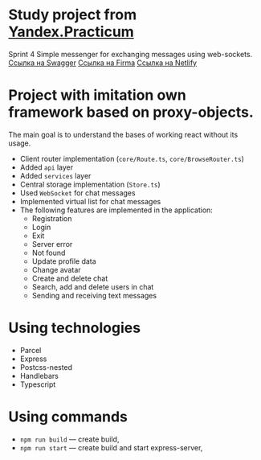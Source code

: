 # Study project from [Yandex.Practicum](https://practicum.com/)
Sprint 4
Simple messenger for exchanging messages using web-sockets.
[Ссылка на Swagger](https://ya-praktikum.tech/api/v2/swagger/#/)
[Ссылка на Firma](https://www.figma.com/file/24EUnEHGEDNLdOcxg7ULwV/Chat?node-id=0%3A1&t=Jl07SkgmFGCOEy18-1)
[Ссылка на Netlify](https://63a0784889c20f0a30a4cdf9--rad-pastelito-ee8625.netlify.app)


# Project with imitation own framework based on proxy-objects.
The main goal is to understand the bases of working react without its usage.

* Client router implementation (`core/Route.ts`, `core/BrowseRouter.ts`)
* Added `api` layer
* Added `services` layer
* Central storage implementation (`Store.ts`)
* Used `WebSocket` for chat messages
* Implemented virtual list for chat messages
* The following features are implemented in the application:
   * Registration
   * Login
   * Exit
   * Server error
   * Not found
   * Update profile data
   * Change avatar
   * Create and delete chat
   * Search, add and delete users in chat
   * Sending and receiving text messages

# Using technologies

- Parcel
- Express
- Postcss-nested
- Handlebars
- Typescript

# Using commands

- `npm run build` — create build,
- `npm run start` — create build and start express-server,
